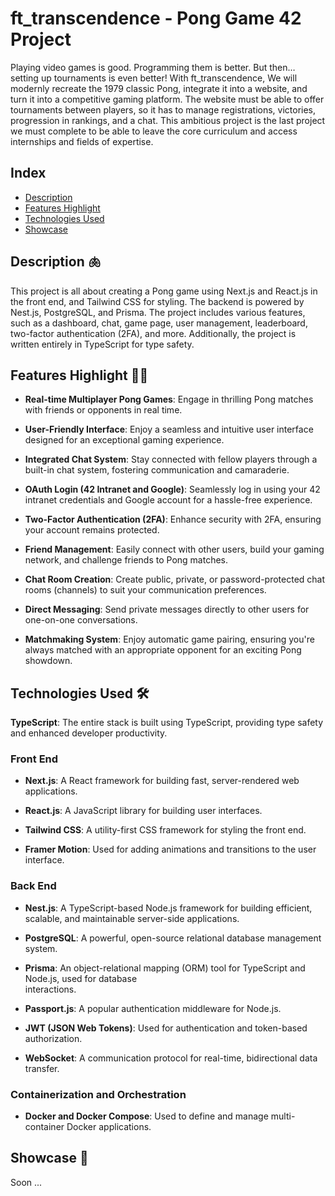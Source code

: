 # ft_transcendence - Pong Game 42 Project

Playing video games is good. Programming them is better. But then… setting up tournaments is even better! With ft_transcendence, We will modernly recreate the 1979 classic Pong, integrate it into a website, and turn it into a competitive gaming platform. The website must be able to offer tournaments between players, so it has to manage registrations, victories, progression in rankings, and a chat. This ambitious project is the last project we must complete to be able to leave the core curriculum and access internships and fields of expertise.

## Index


* [Description](#description-lungs)
* [Features Highlight](#features-highlight-man_technologist)
* [Technologies Used](#technologies-used-hammer_and_wrench)
* [Showcase](#showcase-sparkler)

## Description :lungs:

This project is all about creating a Pong game using Next.js and React.js in the front end, and Tailwind CSS for styling. The backend is powered by Nest.js, PostgreSQL, and Prisma. The project includes various features, such as a dashboard, chat, game page, user management, leaderboard, two-factor authentication (2FA), and more. Additionally, the project is written entirely in TypeScript for type safety.


## Features Highlight :man_technologist:

* **Real-time Multiplayer Pong Games**: Engage in thrilling Pong matches with friends or opponents in real time.</br>

* **User-Friendly Interface**: Enjoy a seamless and intuitive user interface designed for an exceptional gaming experience.</br>

* **Integrated Chat System**: Stay connected with fellow players through a built-in chat system, fostering communication and camaraderie.</br>

* **OAuth Login (42 Intranet and Google)**: Seamlessly log in using your 42 intranet credentials and Google account for a hassle-free experience.</br>

* **Two-Factor Authentication (2FA)**: Enhance security with 2FA, ensuring your account remains protected.</br>

* **Friend Management**: Easily connect with other users, build your gaming network, and challenge friends to Pong matches.</br>

* **Chat Room Creation**: Create public, private, or password-protected chat rooms (channels) to suit your communication preferences.</br>

* **Direct Messaging**: Send private messages directly to other users for one-on-one conversations.</br>

* **Matchmaking System**: Enjoy automatic game pairing, ensuring you're always matched with an appropriate opponent for an exciting Pong showdown.</br>


## Technologies Used :hammer_and_wrench:

 **TypeScript**: The entire stack is built using TypeScript, providing type safety and enhanced developer productivity.
 

   ### Front End
  * **Next.js**: A React framework for building fast, server-rendered web applications.

  * **React.js**: A JavaScript library for building user interfaces.

  * **Tailwind CSS**: A utility-first CSS framework for styling the front end.

  * **Framer Motion**: Used for adding animations and transitions to the user interface.

   ### Back End

  * **Nest.js**: A TypeScript-based Node.js framework for building efficient, scalable, and maintainable server-side applications.

  * **PostgreSQL**: A powerful, open-source relational database management system.

  * **Prisma**: An object-relational mapping (ORM) tool for TypeScript and Node.js, used for database     
  interactions.

  * **Passport.js**: A popular authentication middleware for Node.js.

  * **JWT (JSON Web Tokens)**: Used for authentication and token-based authorization.
  * **WebSocket**: A communication protocol for real-time, bidirectional data transfer.

   ### Containerization and Orchestration

  * **Docker and Docker Compose**: Used to define and manage multi-container Docker applications.


## Showcase :sparkler:

Soon ...
